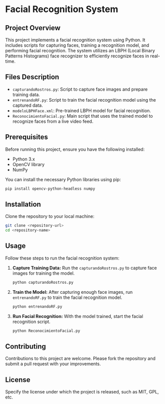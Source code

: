 # Facial Recognition System

## Project Overview
This project implements a facial recognition system using Python. It includes scripts for capturing faces, training a recognition model, and performing facial recognition. The system utilizes an LBPH (Local Binary Patterns Histograms) face recognizer to efficiently recognize faces in real-time.

## Files Description
- `capturandoRostros.py`: Script to capture face images and prepare training data.
- `entrenandoRF.py`: Script to train the facial recognition model using the captured data.
- `modeloLBPHFace.xml`: Pre-trained LBPH model for facial recognition.
- `ReconocimientoFacial.py`: Main script that uses the trained model to recognize faces from a live video feed.

## Prerequisites
Before running this project, ensure you have the following installed:
- Python 3.x
- OpenCV library
- NumPy

You can install the necessary Python libraries using pip:
```bash
pip install opencv-python-headless numpy
```

## Installation
Clone the repository to your local machine:
```bash
git clone <repository-url>
cd <repository-name>
```

## Usage
Follow these steps to run the facial recognition system:

1. **Capture Training Data:**
   Run the `capturandoRostros.py` to capture face images for training the model.
   ```bash
   python capturandoRostros.py
   ```

2. **Train the Model:**
   After capturing enough face images, run `entrenandoRF.py` to train the facial recognition model.
   ```bash
   python entrenandoRF.py
   ```

3. **Run Facial Recognition:**
   With the model trained, start the facial recognition script.
   ```bash
   python ReconocimientoFacial.py
   ```

## Contributing
Contributions to this project are welcome. Please fork the repository and submit a pull request with your improvements.

## License
Specify the license under which the project is released, such as MIT, GPL, etc.
